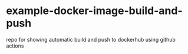 # example-docker-image-build-and-push
repo for showing automatic build and push to dockerhub using github actions

